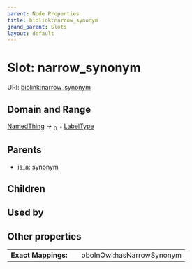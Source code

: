 ```yaml
---
parent: Node Properties
title: biolink:narrow_synonym
grand_parent: Slots
layout: default
---
```


# Slot: narrow_synonym




URI: [biolink:narrow_synonym](https://w3id.org/biolink/vocab/narrow_synonym)

## Domain and Range

[NamedThing](NamedThing.md) ->  <sub>0..\*</sub> [LabelType](types/LabelType.md)

## Parents

 *  is_a: [synonym](synonym.md)

## Children


## Used by


## Other properties

|  |  |  |
| --- | --- | --- |
| **Exact Mappings:** | | oboInOwl:hasNarrowSynonym |

